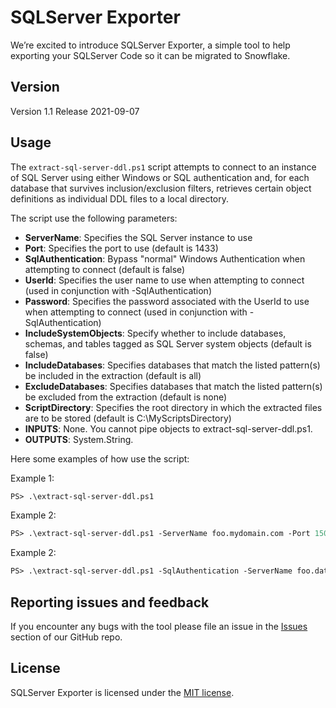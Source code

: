 # SQLServer Exporter

We’re excited to introduce SQLServer Exporter, a simple tool to help exporting your SQLServer Code
so it can be migrated to Snowflake.

## Version

Version 1.1 
Release 2021-09-07

## Usage

The `extract-sql-server-ddl.ps1` script attempts to connect to an instance of SQL Server using either Windows or SQL authentication and, for each database that survives inclusion/exclusion filters, retrieves certain object definitions as individual DDL files to a local directory.

The script use the following parameters:

* **ServerName**: Specifies the SQL Server instance to use
* **Port**: Specifies the port to use (default is 1433)
* **SqlAuthentication**: Bypass "normal" Windows Authentication when attempting to connect (default is false)
* **UserId**: Specifies the user name to use when attempting to connect (used in conjunction with -SqlAuthentication)
* **Password**: Specifies the password associated with the UserId to use when attempting to connect (used in conjunction with -SqlAuthentication)
* **IncludeSystemObjects**: Specify whether to include databases, schemas, and tables tagged as SQL Server system objects (default is false)
* **IncludeDatabases**: Specifies databases that match the listed pattern(s) be included in the extraction (default is all)
* **ExcludeDatabases**: Specifies databases that match the listed pattern(s) be excluded from the extraction (default is none)
* **ScriptDirectory**: Specifies the root directory in which the extracted files are to be stored (default is C:\MyScriptsDirectory)
* **INPUTS**: None.  You cannot pipe objects to extract-sql-server-ddl.ps1.
* **OUTPUTS**: System.String.

Here some examples of how use the script:

Example 1:

```ps
PS> .\extract-sql-server-ddl.ps1
```

Example 2:

```ps
PS> .\extract-sql-server-ddl.ps1 -ServerName foo.mydomain.com -Port 1500
```

Example 2:

```ps
PS> .\extract-sql-server-ddl.ps1 -SqlAuthentication -ServerName foo.database.windows.net
```

## Reporting issues and feedback

If you encounter any bugs with the tool please file an issue in the
[Issues](https://github.com/MobilizeNet/SnowConvertDDLExportScripts/issues) section of our GitHub repo.

## License

SQLServer Exporter is licensed under the [MIT license](https://github.com/MobilizeNet/SnowConvertDDLExportScripts/blob/main/SQLServer/LICENSE.txt).
